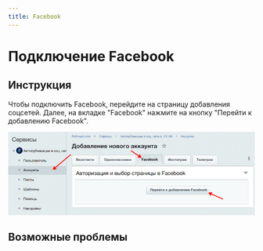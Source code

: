 ```yaml
---
title: Facebook
---
```


# Подключение Facebook

## Инструкция

Чтобы подключить Facebook, перейдите на страницу добавления соцсетей.
Далее, на вкладке "Facebook" нажмите на кнопку "Перейти к добавлению Facebook".

![Добавление](./fb-0.png)

<!-- @include: ../../../socials/fb/index.md#common-auth -->

## Возможные проблемы

<!-- @include: ../../../socials/fb/index.md#common-errors -->

